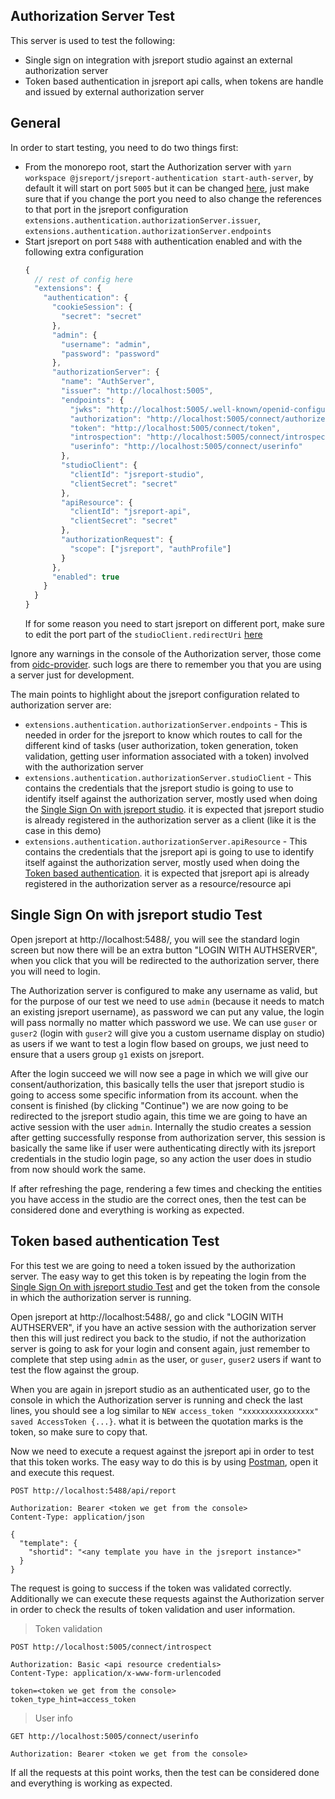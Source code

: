 ## Authorization Server Test

This server is used to test the following:

- Single sign on integration with jsreport studio against an external authorization server
- Token based authentication in jsreport api calls, when tokens are handle and issued by external authorization server

## General

In order to start testing, you need to do two things first:

- From the monorepo root, start the Authorization server with `yarn workspace @jsreport/jsreport-authentication start-auth-server`, by default it will start on port `5005` but it can be changed [here](./startAuthServer.js), just make sure that if you change the port you need to also change the references to that port in the jsreport configuration `extensions.authentication.authorizationServer.issuer`, `extensions.authentication.authorizationServer.endpoints`
- Start jsreport on port `5488` with authentication enabled and with the following extra configuration
  ```js
  {
    // rest of config here
    "extensions": {
      "authentication": {
        "cookieSession": {
          "secret": "secret"
        },
        "admin": {
          "username": "admin",
          "password": "password"
        },
        "authorizationServer": {
          "name": "AuthServer",
          "issuer": "http://localhost:5005",
          "endpoints": {
            "jwks": "http://localhost:5005/.well-known/openid-configuration/jwks",
            "authorization": "http://localhost:5005/connect/authorize",
            "token": "http://localhost:5005/connect/token",
            "introspection": "http://localhost:5005/connect/introspect",
            "userinfo": "http://localhost:5005/connect/userinfo"
          },
          "studioClient": {
            "clientId": "jsreport-studio",
            "clientSecret": "secret"
          },
          "apiResource": {
            "clientId": "jsreport-api",
            "clientSecret": "secret"
          },
          "authorizationRequest": {
            "scope": ["jsreport", "authProfile"]
          }
        },
        "enabled": true
      }
    }
  }
  ```
  If for some reason you need to start jsreport on different port, make sure to edit the port part of the `studioClient.redirectUri` [here](./startAuthServer.js)

Ignore any warnings in the console of the Authorization server, those come from [oidc-provider](https://github.com/panva/node-oidc-provider). such logs are there to remember you that you are using a server just for development.

The main points to highlight about the jsreport configuration related to authorization server are:

- `extensions.authentication.authorizationServer.endpoints` - This is needed in order for the jsreport to know which routes to call for the different kind of tasks (user authorization, token generation, token validation, getting user information associated with a token) involved with the authorization server
- `extensions.authentication.authorizationServer.studioClient` - This contains the credentials that the jsreport studio is going to use to identify itself against the authorization server, mostly used when doing the [Single Sign On with jsreport studio](#single-sign-on-with-jsreport-studio-test). it is expected that jsreport studio is already registered in the authorization server as a client (like it is the case in this demo)
- `extensions.authentication.authorizationServer.apiResource` - This contains the credentials that the jsreport api is going to use to identify itself against the authorization server, mostly used when doing the [Token based authentication](#token-based-authentication-test). it is expected that jsreport api is already registered in the authorization server as a resource/resource api

## Single Sign On with jsreport studio Test

Open jsreport at http://localhost:5488/, you will see the standard login screen but now there will be an extra button "LOGIN WITH AUTHSERVER", when you click that you will be redirected to the authorization server, there you will need to login.

The Authorization server is configured to make any username as valid, but for the purpose of our test we need to use `admin` (because it needs to match an existing jsreport username), as password we can put any value, the login will pass normally no matter which password we use. We can use `guser` or `guser2` (login with `guser2` will give you a custom username display on studio) as users if we want to test a login flow based on groups, we just need to ensure that a users group `g1` exists on jsreport.

After the login succeed we will now see a page in which we will give our consent/authorization, this basically tells the user that jsreport studio is going to access some specific information from its account. when the consent is finished (by clicking "Continue") we are now going to be redirected to the jsreport studio again, this time we are going to have an active session with the user `admin`. Internally the studio creates a session after getting successfully response from authorization server, this session is basically the same like if user were authenticating directly with its jsreport credentials in the studio login page, so any action the user does in studio from now should work the same.

If after refreshing the page, rendering a few times and checking the entities you have access in the studio are the correct ones, then the test can be considered done and everything is working as expected.

## Token based authentication Test

For this test we are going to need a token issued by the authorization server. The easy way to get this token is by repeating the login from the [Single Sign On with jsreport studio Test](#single-sign-on-with-jsreport-studio-test) and get the token from the console in which the authorization server is running.

Open jsreport at http://localhost:5488/, go and click "LOGIN WITH AUTHSERVER", if you have an active session with the authorization server then this will just redirect you back to the studio, if not the authorization server is going to ask for your login and consent again, just remember to complete that step using `admin` as the user, or `guser`, `guser2` users if want to test the flow against the group.

When you are again in jsreport studio as an authenticated user, go to the console in which the Authorization server is running and check the last lines, you should see a log similar to `NEW access_token "xxxxxxxxxxxxxxxx" saved AccessToken {...}`. what it is between the quotation marks is the token, so make sure to copy that.

Now we need to execute a request against the jsreport api in order to test that this token works. The easy way to do this is by using [Postman](https://www.postman.com/), open it and execute this request.

```
POST http://localhost:5488/api/report

Authorization: Bearer <token we get from the console>
Content-Type: application/json

{
  "template": {
    "shortid": "<any template you have in the jsreport instance>"
  }
}
```

The request is going to success if the token was validated correctly. Additionally we can execute these requests against the Authorization server in order to check the results of token validation and user information.

> Token validation
```
POST http://localhost:5005/connect/introspect

Authorization: Basic <api resource credentials>
Content-Type: application/x-www-form-urlencoded

token=<token we get from the console>
token_type_hint=access_token
```

> User info
```
GET http://localhost:5005/connect/userinfo

Authorization: Bearer <token we get from the console>
```

If all the requests at this point works, then the test can be considered done and everything is working as expected.
